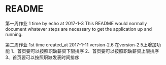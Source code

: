 # README

第一周作业  1 time by echo at 2017-1-3
This README would normally document whatever steps are necessary to get the
application up and running.

第二周作业 1st time created_at 2017-1-11
version-2.6
  在version-2.5上增加功能
  1、首页要可以按照职缺薪资下限排序
  2、首页要可以按照职缺薪资上限排序
  3、首页要可以按照职缺发表时间排序

